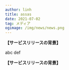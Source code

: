 ---author: linhtitle: assasdate: 2021-07-02tag: メディアogimage: /img/news/news.png---
 **【サービスリリースの背景】** 

abc 
def 
 **【サービスリリースの背景】** 

